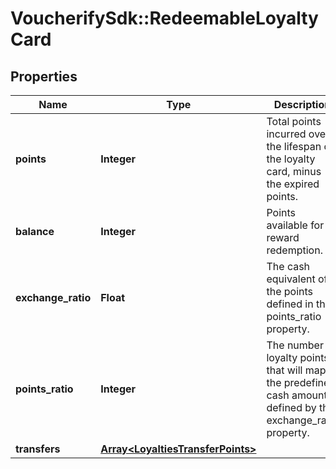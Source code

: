 # VoucherifySdk::RedeemableLoyaltyCard

## Properties

| Name | Type | Description | Notes |
| ---- | ---- | ----------- | ----- |
| **points** | **Integer** | Total points incurred over the lifespan of the loyalty card, minus the expired points. | [optional] |
| **balance** | **Integer** | Points available for reward redemption. | [optional] |
| **exchange_ratio** | **Float** | The cash equivalent of the points defined in the points_ratio property. | [optional] |
| **points_ratio** | **Integer** | The number of loyalty points that will map to the predefined cash amount defined by the exchange_ratio property. | [optional] |
| **transfers** | [**Array&lt;LoyaltiesTransferPoints&gt;**](LoyaltiesTransferPoints.md) |  | [optional] |

